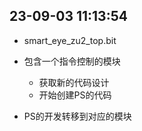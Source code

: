  
## 23-09-03 11:13:54
* smart_eye_zu2_top.bit
    
* 包含一个指令控制的模块
    * 获取新的代码设计
    * 开始创建PS的代码
    
* PS的开发转移到对应的模块